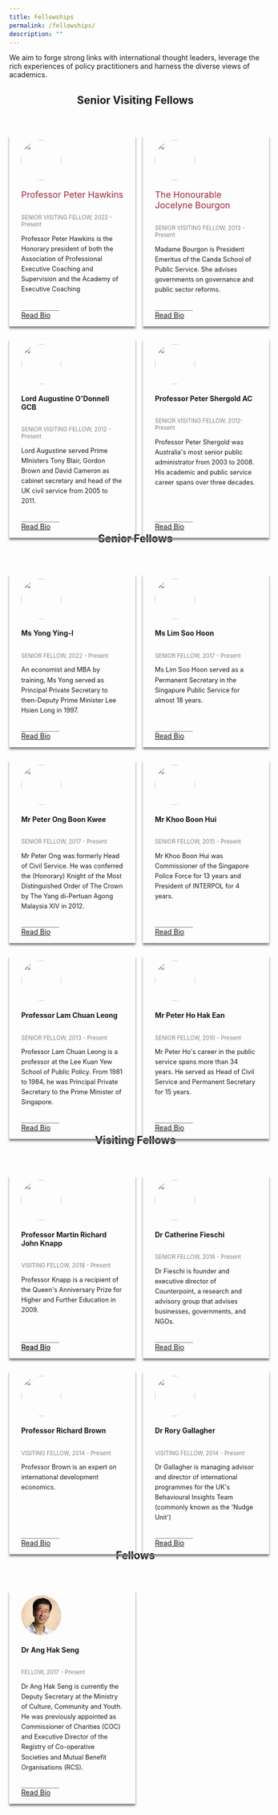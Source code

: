 ```yaml
---
title: Fellowships
permalink: /fellowships/
description: ""
---
```

<style>

	.header-fellows-middle {
		text-align:center;
	
	
	}

	.grid-container {
		display: grid; 
		grid-template-columns: 50% 50%;
		grid-column-gap: 15px;
		margin-bottom: 5%;
	}
	
	.fellow-card {
	
	box-shadow: 0px 4px 4px 0px grey;
	margin-top: 40px;
	position:relative;	
	height: 100%;
	box-sizing: border-box;
	padding: 10px;
	
	
	
	}
	
	.fellowship-card-text {
		
		margin-left: 1em;
		margin-right: 1em;
	}
	
	.fellow-summary {
		font-size:0.9em;
	  line-height: 1.6;
		margin-bottom: 1em;
	}
	
	.card-link {
		border-top: 1px solid grey;
		width:30%;
	  position: absolute;
		bottom: 0;
		margin-bottom: 1em;
		margin-left: 1em;
	 
	
	}
	
	
	
.fellow-duration{
		font-size:0.8em;
		color:grey;
	
	}

.fellowship-image {
	width: 80px !important;
	height: 80px !important; 
	border-radius: 50%;
	float: left;
	margin-left: 1em;
	}
	
.fellow-name {
	font-size: 1.25em;
	color: #9F2943;
	}
	
	.fellowship-text {
		display: flex;
		flex-direction: column;
	}
	
	.fellowship-image-div{
		float: left;
	
	
	}
	
	<!-- Below is the CSS for the Modal ( Popup )-->
	
	
</style>


<p>We aim to forge strong links with international thought leaders, leverage the rich experiences of policy practitioners and harness the diverse views of academics.</p>

<h2 class="header-fellows-middle">Senior Visiting Fellows</h2>
<div class="grid-container">
	<div class="fellow-card">
<!-- Below is the HTML that is contained inside the card.-->		
		
<div class="fellowship-text">
	<div class="fellowship-image-div">
			<img class="fellowship-image" src="">
	</div>
		<div class="fellowship-card-text"><p class="fellow-name">Professor Peter Hawkins</p></div>
				<div class="fellowship-card-text"><p class="fellow-duration">SENIOR VISITING FELLOW, 2022 - Present</p></div>
						<div class="fellowship-card-text"><div class="fellow-summary">Professor Peter Hawkins is the Honorary president of both the Association of Professional Executive Coaching and Supervision and the Academy of Executive Coaching</div></div>
								<!--<div class="fellowship-card-text card-link"><a href="#open-modal">Read Bio</a></div>-->
										<!-- Below is the modal (popup)-->
							
</div>
		<div class="card-link"><a href="">Read Bio</a></div>
	</div>
	
<!-- 2nd Senior Fellowship Card Card -->	
<div class="fellow-card">
<div class="fellowship-text">
	<div class="fellowship-image-div">
	<img class="fellowship-image" src="">
	</div>
			<div class="fellowship-card-text"><p class="fellow-name">The Honourable Jocelyne Bourgon</p></div>
				<div class="fellowship-card-text"><p class="fellow-duration">SENIOR VISITING FELLOW, 2013 - Present</p></div>
						<div class="fellowship-card-text"><div class="fellow-summary">Madame Bourgon is President Emeritus of the Canda School of Public Service. She advises governments on governance and public sector reforms.</div></div>
								
	
</div>
	<div class="card-link"><a href="">Read Bio</a></div>
</div>
</div>
<!-- Second Layer-->
<div class="grid-container">
	<div class="fellow-card">
<!-- Below is the HTML that is contained inside the card.-->		
<div class="fellowship-text">
	<div class="fellowship-image-div">
	<img class="fellowship-image" src="">
	</div>
			<div class="fellowship-card-text"><h4>Lord Augustine O'Donnell GCB</h4></div>
				<div class="fellowship-card-text"><p class="fellow-duration">SENIOR VISITING FELLOW, 2012 - Present</p></div>
						<div class="fellowship-card-text"><div class="fellow-summary">Lord Augustine served Prime MInisters Tony Blair, Gordon Brown and David Cameron as cabinet secretary and head of the UK civil service from 2005 to 2011.</div></div>
</div>
		<div class="card-link"><a href="">Read Bio</a></div>
</div>



<div class="fellow-card">
<!-- Below is the HTML that is contained inside the card.-->		
<div class="fellowship-text">
	<div class="fellowship-image-div">
	<img class="fellowship-image" src="">
	</div>
			<div class="fellowship-card-text"><h4>Professor Peter Shergold AC</h4></div>
				<div class="fellowship-card-text"><p class="fellow-duration">SENIOR VISITING FELLOW, 2012- Present</p></div>
						<div class="fellowship-card-text"><div class="fellow-summary">Professor Peter Shergold was Australia's most senior public administrator from 2003 to 2008. His academic and public service career spans over three decades.</div></div>
								
  </div>
		<div class="card-link"><a href="">Read Bio</a></div>
</div>
</div>

	
<!--Start of the Senior Fellows Card-->
<h2 class="header-fellows-middle">Senior Fellows</h2>
<div class="grid-container">

<div class="fellow-card">
<!-- Below is the HTML that is contained inside the card.-->		
	<div class="fellowship-text">
		<div class="fellowship-image-div">
			<img class="fellowship-image" src="">
		</div>
			<div class="fellowship-card-text"><h4>Ms Yong Ying-I</h4></div>
				<div class="fellowship-card-text"><p class="fellow-duration">SENIOR FELLOW, 2022 - Present</p></div>
						<div class="fellowship-card-text"><div class="fellow-summary">An economist and MBA by training, Ms Yong served as Principal Private Secretary to then-Deputy Prime Minister Lee Hsien Long in 1997.</div></div>
								
  </div>
		<div class="card-link"><a href="">Read Bio</a></div>
</div>
	
	
<div class="fellow-card">
<!-- Below is the HTML that is contained inside the card.-->		
	<div class="fellowship-text">
		<div class="fellowship-image-div">
			<img class="fellowship-image" src="">
		</div>
			<div class="fellowship-card-text"><h4>Ms Lim Soo Hoon</h4></div>
				<div class="fellowship-card-text"><p class="fellow-duration">SENIOR FELLOW, 2017 - Present</p></div>
						<div class="fellowship-card-text"><div class="fellow-summary">Ms Lim Soo Hoon served as a Permanent Secretary in the Singapure Public Service for almost 18 years.</div></div>
								
  </div>
		<div class="card-link"><a href="">Read Bio</a></div>
</div>
</div>

<!-- Second layer of Senior Fellows-->

<div class="grid-container">

<div class="fellow-card">
<!-- Below is the HTML that is contained inside the card.-->		
	<div class="fellowship-text">
		<div class="fellowship-image-div">
			<img class="fellowship-image" src="">
		</div>
			<div class="fellowship-card-text"><h4>Mr Peter Ong Boon Kwee</h4></div>
				<div class="fellowship-card-text"><p class="fellow-duration">SENIOR FELLOW, 2017 - Present</p></div>
						<div class="fellowship-card-text"><div class="fellow-summary">Mr Peter Ong was formerly Head of Civil Service. He was conferred the (Honorary) Knight of the Most Distinguished Order of The Crown by The Yang di-Pertuan Agong Malaysia XIV in 2012.</div></div>
								
  </div>
	<div class="card-link"><a href="">Read Bio</a></div>
</div>


<div class="fellow-card">
<!-- Below is the HTML that is contained inside the card.-->		
<div class="fellowship-text">
	<div class="fellowship-image-div">
	<img class="fellowship-image" src="">
	</div>
			<div class="fellowship-card-text"><h4>Mr Khoo Boon Hui</h4></div>
				<div class="fellowship-card-text"><p class="fellow-duration">SENIOR FELLOW, 2015 - Present</p></div>
						<div class="fellowship-card-text"><div class="fellow-summary">Mr Khoo Boon Hui was Commissioner of the Singapore Police Force for 13 years and President of INTERPOL for 4 years.</div></div>
								
  </div>
		<div class="card-link"><a href="">Read Bio</a></div>
</div>
</div>

<!-- Third layer of Senior Fellows.-->
<div class="grid-container">


<div class="fellow-card">
<!-- Below is the HTML that is contained inside the card.-->		
<div class="fellowship-text">
	<div class="fellowship-image-div">
	<img class="fellowship-image" src="">
	</div>
			<div class="fellowship-card-text"><h4>Professor Lam Chuan Leong</h4></div>
				<div class="fellowship-card-text"><p class="fellow-duration">SENIOR FELLOW, 2013 - Present</p></div>
						<div class="fellowship-card-text"><div class="fellow-summary">Professor Lam Chuan Leong is a professor at the Lee Kuan Yew School of Public Policy. From 1981 to 1984, he was Principal Private Secretary to the Prime Minister of Singapore.</div></div>
								
  </div>
		<div class="card-link"><a href="">Read Bio</a></div>
</div>


<div class="fellow-card">
<!-- Below is the HTML that is contained inside the card.-->		
<div class="fellowship-text">
	<div class="fellowship-image-div">
	<img class="fellowship-image" src="">
	</div>
			<div class="fellowship-card-text"><h4>Mr Peter Ho Hak Ean</h4></div>
				<div class="fellowship-card-text"><p class="fellow-duration">SENIOR FELLOW, 2010 - Present</p></div>
						<div class="fellowship-card-text"><div class="fellow-summary">Mr Peter Ho's career in the public service spans more than 34 years. He served as Head of Civil Service and Permanent Secretary for 15 years.</div></div>
								
  </div>
		<div class="card-link"><a href="">Read Bio</a></div>
</div>
</div>

<!-- Start of Visiting fellows.-->

<h2 class="header-fellows-middle">Visiting Fellows</h2>
<div class="grid-container">

<div class="fellow-card">
<!-- Below is the HTML that is contained inside the card.-->		
	<div class="fellowship-text">
			<img class="fellowship-image" src="">
			<div class="fellowship-card-text"><h4>Professor Martin Richard John Knapp</h4></div>
				<div class="fellowship-card-text"><p class="fellow-duration">VISITING FELLOW, 2018 - Present</p></div>
						<div class="fellowship-card-text"><div class="fellow-summary">Professor Knapp is a recipient of the Queen's Anniversary Prize for Higher and Further Education in 2009.</div></div>
								<div class="fellowship-card-text card-link"><a href="#open-modal">Read Bio</a></div>
									
  </div>
		<div class="card-link"><a href="">Read Bio</a></div>
</div>





<div class="fellow-card">
<!-- Below is the HTML that is contained inside the card.-->		
<div class="fellowship-text">
	 <img class="fellowship-image" src="">
			<div class="fellowship-card-text"><h4>Dr Catherine Fieschi</h4></div>
				<div class="fellowship-card-text"><p class="fellow-duration">SENIOR FELLOW, 2016 - Present</p></div>
						<div class="fellowship-card-text"><div class="fellow-summary">Dr Fieschi is founder and executive director of Counterpoint, a research and advisory group that advises businesses, governments, and NGOs.</div></div>
								
  </div>
		<div class="card-link"><a href="">Read Bio</a></div>
</div>
</div>


<!-- Second layer of Visiting Fellows.-->
<div class="grid-container">
<div class="fellow-card">
<!-- Below is the HTML that is contained inside the card.-->		
<div class="fellowship-text">
	<img class="fellowship-image" src="">
			<div class="fellowship-card-text"><h4>Professor Richard Brown</h4></div>
				<div class="fellowship-card-text"><p class="fellow-duration">VISITING FELLOW, 2014 - Present</p></div>
						<div class="fellowship-card-text"><div class="fellow-summary">Professor Brown is an expert on international development economics.</div></div>
								
									
  </div>
		<div class="card-link"><a href="">Read Bio</a></div>
</div>

	
	
<div class="fellow-card">
<!-- Below is the HTML that is contained inside the card.-->		
<div class="fellowship-text">
			<img class="fellowship-image" src="">
			<div class="fellowship-card-text"><h4>Dr Rory Gallagher</h4></div>
				<div class="fellowship-card-text"><p class="fellow-duration">VISITING FELLOW, 2014 - Present</p></div>
						<div class="fellowship-card-text"><div class="fellow-summary">Dr Gallagher is managing advisor and director of international programmes for the UK's Behavioural Insights Team (commonly known as the 'Nudge Unit')</div></div>
								
										
  </div>
		<div class="card-link"><a href="">Read Bio</a></div>
</div>
</div>

<h2 class="header-fellows-middle">Fellows</h2>
<div class="grid-container">


<div class="fellow-card">
<!-- Below is the HTML that is contained inside the card.-->		
<div class="fellowship-text">
		<img class="fellowship-image" src="/images/FellowshipImages/fellowships_anghakseng_2x.jpg">
	
<div class="fellowship-card-text"><h4>Dr Ang Hak Seng</h4></div>
				<div class="fellowship-card-text"><p class="fellow-duration">FELLOW, 2017 - Present</p></div>
						<div class="fellowship-card-text"><div class="fellow-summary">Dr Ang Hak Seng is currently the Deputy Secretary at the Ministry of Culture, Community and Youth. He was previously appointed as Commissioner of Charities (COC) and Executive Director of the Registry of Co-operative Societies and Mutual Benefit Organisations (RCS).</div>
	</div>
	</div>
	<div class="card-link"><a href="">Read Bio</a></div>
</div>
















</div>
